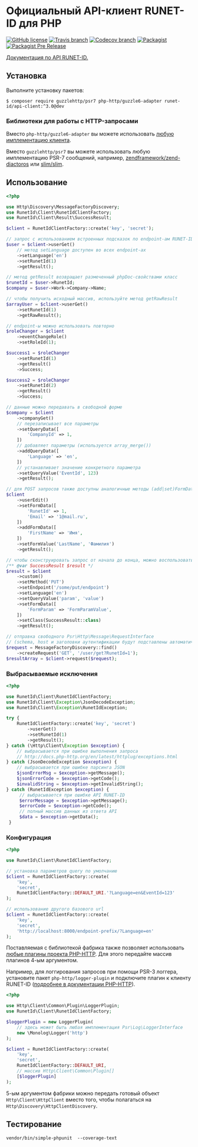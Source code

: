 # Официальный API-клиент RUNET-ID для PHP

[![GitHub license](https://img.shields.io/github/license/ruvents/runet-id-php-client.svg?style=flat-square)](https://github.com/ruvents/runet-id-php-client/blob/master/LICENSE)
[![Travis branch](https://img.shields.io/travis/ruvents/runet-id-php-client/master.svg?style=flat-square)](https://travis-ci.org/ruvents/runet-id-php-client)
[![Codecov branch](https://img.shields.io/codecov/c/github/ruvents/runet-id-php-client/master.svg?style=flat-square)](https://codecov.io/gh/ruvents/runet-id-php-client)
[![Packagist](https://img.shields.io/packagist/v/runet-id/api-client.svg?style=flat-square)](https://packagist.org/packages/runet-id/api-client)
[![Packagist Pre Release](https://img.shields.io/packagist/vpre/runet-id/api-client.svg?style=flat-square)](https://packagist.org/packages/runet-id/api-client)

[Документация по API RUNET-ID.](https://runet-id.com/apidoc/)

## Установка

Выполните установку пакетов:

`$ composer require guzzlehttp/psr7 php-http/guzzle6-adapter runet-id/api-client:^3.0@dev`

### Библиотеки для работы с HTTP-запросами

Вместо `php-http/guzzle6-adapter` вы можете использовать [любую имплементацию клиента](https://packagist.org/providers/php-http/client-implementation).

Вместо `guzzlehttp/psr7` вы можете использовать любую имплементацию PSR-7 сообщений, например, [zendframework/zend-diactoros](https://packagist.org/packages/zendframework/zend-diactoros) или [slim/slim](https://packagist.org/packages/slim/slim).

## Использование

```php
<?php

use Http\Discovery\MessageFactoryDiscovery;
use RunetId\Client\RunetIdClientFactory;
use RunetId\Client\Result\SuccessResult;

$client = RunetIdClientFactory::create('key', 'secret');

// запрос с использованием встроенных подсказок по endpoint-ам RUNET-ID
$user = $client->userGet()
    // метод setLanguage доступен во всех endpoint-ах
    ->setLanguage('en')
    ->setRunetId(1)
    ->getResult();

// метод getResult возвращает размеченный phpDoc-свойствами класс
$runetId = $user->RunetId;
$company = $user->Work->Company->Name;

// чтобы получить исходный массив, используйте метод getRawResult
$arrayUser = $client->userGet()
    ->setRunetId(1)
    ->getRawResult();

// endpoint-ы можно использовать повторно
$roleChanger = $client
    ->eventChangeRole()
    ->setRoleId(1);

$success1 = $roleChanger
    ->setRunetId(1)
    ->getResult()
    ->Success;

$success2 = $roleChanger
    ->setRunetId(2)
    ->getResult()
    ->Success;

// данные можно передавать в свободной форме
$company = $client
    ->companyGet()
    // перезаписывает все параметры
    ->setQueryData([
        'CompanyId' => 1,
    ])
    // добавляет параметры (используется array_merge())
    ->addQueryData([
        'Language' => 'en',
    ])
    // устанавливает значение конкретного параметра
    ->setQueryValue('EventId', 123)
    ->getResult();

// для POST запросов также доступны аналогичные методы (add|set)FormData и setFormValue
$client
    ->userEdit()
    ->setFormData([
        'RunetId' => 1,
        'Email' => '1@mail.ru',
    ])
    ->addFormData([
        'FirstName' => 'Имя',
    ])
    ->setFormValue('LastName', 'Фамилия')
    ->getResult();

// чтобы сконструировать запрос от начала до конца, можно воспользоваться классом CustomEndpoint
/** @var SuccessResult $result */
$result = $client
    ->custom()
    ->setMethod('PUT')
    ->setEndpoint('/some/put/endpoint')
    ->setLanguage('en')
    ->setQueryValue('param', 'value')
    ->setFormData([
        'FormParam' => 'FormParamValue',
    ])
    ->setClass(SuccessResult::class)
    ->getResult();

// отправка свободного Psr\Http\Message\RequestInterface
// (schema, host и заголовки аутентификации будут подставлены автоматически)
$request = MessageFactoryDiscovery::find()
    ->createRequest('GET', '/user/get?RunetId=1');
$resultArray = $client->request($request);
```

### Выбрасываемые исключения

```php
<?php

use RunetId\Client\RunetIdClientFactory;
use RunetId\Client\Exception\JsonDecodeException;
use RunetId\Client\Exception\RunetIdException;

try {
    RunetIdClientFactory::create('key', 'secret')
        ->userGet()
        ->setRunetId(1)
        ->getResult();
} catch (\Http\Client\Exception $exception) {
    // выбрасывается при ошибке выполнения запроса
    // http://docs.php-http.org/en/latest/httplug/exceptions.html
} catch (JsonDecodeException $exception) {
    // выбрасывается при ошибке парсинга JSON
    $jsonErrorMsg = $exception->getMessage();
    $jsonErrorCode = $exception->getCode();
    $invalidString = $exception->getInvalidString();
} catch (RunetIdException $exception) {
     // выбрасывается при ошибке API RUNET-ID
     $errorMessage = $exception->getMessage();
     $errorCode = $exception->getCode();
     // полный массив данных из ответа API
     $data = $exception->getData();
 }

```

### Конфигурация

```php
<?php

use RunetId\Client\RunetIdClientFactory;

// установка параметров query по умолчанию
$client = RunetIdClientFactory::create(
    'key',
    'secret',
    RunetIdClientFactory::DEFAULT_URI.'?Language=en&EventId=123'
);

// использование другого базового url
$client = RunetIdClientFactory::create(
    'key',
    'secret',
    'http://localhost:8000/endpoint-prefix/?Language=en'
);
```

Поставляемая с библиотекой фабрика также позволяет использовать [любые плагины проекта PHP-HTTP](http://docs.php-http.org/en/latest/plugins/index.html). Для этого передайте массив плагинов 4-ым аргументом.

Например, для логгирования запросов при помощи PSR-3 логгера, установите пакет `php-http/logger-plugin` и подключите плагин к клиенту RUNET-ID ([подробнее в документации PHP-HTTP](http://docs.php-http.org/en/latest/plugins/logger.html)).

```php
<?php

use Http\Client\Common\Plugin\LoggerPlugin;
use RunetId\Client\RunetIdClientFactory;

$loggerPlugin = new LoggerPlugin(
    // здесь может быть любая имплементация Psr\Log\LoggerInterface
    new \Monolog\Logger('http')
);

$client = RunetIdClientFactory::create(
    'key',
    'secret',
    RunetIdClientFactory::DEFAULT_URI,
    // массив Http\Client\Common\Plugin[]
    [$loggerPlugin]
);
```

5-ым аргументом фабрики можно передать готовый объект `Http\Client\HttpClient` вместо того, чтобы полагаться на `Http\Discovery\HttpClientDiscovery`.

## Тестирование

`vendor/bin/simple-phpunit  --coverage-text`
